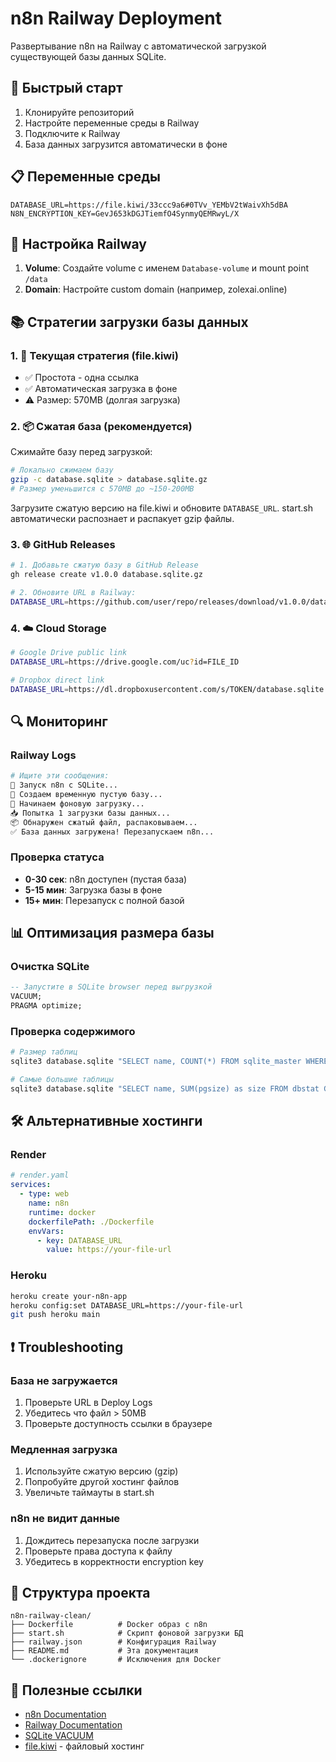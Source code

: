 # n8n Railway Deployment

Развертывание n8n на Railway с автоматической загрузкой существующей базы данных SQLite.

## 🚀 Быстрый старт

1. Клонируйте репозиторий
2. Настройте переменные среды в Railway
3. Подключите к Railway
4. База данных загрузится автоматически в фоне

## 📋 Переменные среды

```env
DATABASE_URL=https://file.kiwi/33ccc9a6#0TVv_YEMbV2tWaivXh5dBA
N8N_ENCRYPTION_KEY=GevJ653kDGJTiemfO4SynmyQEMRwyL/X
```

## 🔧 Настройка Railway

1. **Volume**: Создайте volume с именем `Database-volume` и mount point `/data`
2. **Domain**: Настройте custom domain (например, zolexai.online)

## 📚 Стратегии загрузки базы данных

### 1. 🎯 Текущая стратегия (file.kiwi)
- ✅ Простота - одна ссылка
- ✅ Автоматическая загрузка в фоне
- ⚠️ Размер: 570MB (долгая загрузка)

### 2. 📦 Сжатая база (рекомендуется)
Сжимайте базу перед загрузкой:
```bash
# Локально сжимаем базу
gzip -c database.sqlite > database.sqlite.gz
# Размер уменьшится с 570MB до ~150-200MB
```

Загрузите сжатую версию на file.kiwi и обновите `DATABASE_URL`. 
start.sh автоматически распознает и распакует gzip файлы.

### 3. 🌐 GitHub Releases
```bash
# 1. Добавьте сжатую базу в GitHub Release
gh release create v1.0.0 database.sqlite.gz

# 2. Обновите URL в Railway:
DATABASE_URL=https://github.com/user/repo/releases/download/v1.0.0/database.sqlite.gz
```

### 4. ☁️ Cloud Storage 
```bash
# Google Drive public link
DATABASE_URL=https://drive.google.com/uc?id=FILE_ID

# Dropbox direct link  
DATABASE_URL=https://dl.dropboxusercontent.com/s/TOKEN/database.sqlite.gz
```

## 🔍 Мониторинг

### Railway Logs
```bash
# Ищите эти сообщения:
🚀 Запуск n8n с SQLite...
📝 Создаем временную пустую базу...
🔄 Начинаем фоновую загрузку...
📥 Попытка 1 загрузки базы данных...
📦 Обнаружен сжатый файл, распаковываем...
✅ База данных загружена! Перезапускаем n8n...
```

### Проверка статуса
- **0-30 сек**: n8n доступен (пустая база)
- **5-15 мин**: Загрузка базы в фоне
- **15+ мин**: Перезапуск с полной базой

## 📊 Оптимизация размера базы

### Очистка SQLite
```sql
-- Запустите в SQLite browser перед выгрузкой
VACUUM;
PRAGMA optimize;
```

### Проверка содержимого
```bash
# Размер таблиц
sqlite3 database.sqlite "SELECT name, COUNT(*) FROM sqlite_master WHERE type='table';"

# Самые большие таблицы  
sqlite3 database.sqlite "SELECT name, SUM(pgsize) as size FROM dbstat GROUP BY name ORDER BY size DESC LIMIT 10;"
```

## 🛠️ Альтернативные хостинги

### Render
```yaml
# render.yaml
services:
  - type: web
    name: n8n
    runtime: docker
    dockerfilePath: ./Dockerfile
    envVars:
      - key: DATABASE_URL
        value: https://your-file-url
```

### Heroku
```bash
heroku create your-n8n-app
heroku config:set DATABASE_URL=https://your-file-url
git push heroku main
```

## ❗ Troubleshooting

### База не загружается
1. Проверьте URL в Deploy Logs
2. Убедитесь что файл > 50MB
3. Проверьте доступность ссылки в браузере

### Медленная загрузка
1. Используйте сжатую версию (gzip)
2. Попробуйте другой хостинг файлов
3. Увеличьте таймауты в start.sh

### n8n не видит данные
1. Дождитесь перезапуска после загрузки
2. Проверьте права доступа к файлу
3. Убедитесь в корректности encryption key

## 📝 Структура проекта

```
n8n-railway-clean/
├── Dockerfile          # Docker образ с n8n
├── start.sh            # Скрипт фоновой загрузки БД  
├── railway.json        # Конфигурация Railway
├── README.md           # Эта документация
└── .dockerignore       # Исключения для Docker
```

## 🔗 Полезные ссылки

- [n8n Documentation](https://docs.n8n.io/)
- [Railway Documentation](https://docs.railway.app/)
- [SQLite VACUUM](https://www.sqlite.org/lang_vacuum.html)
- [file.kiwi](https://file.kiwi/) - файловый хостинг 